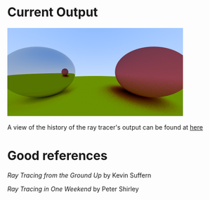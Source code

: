 # Current Output
![Current Master](./Output.png "Current Master")

A view of the history of the ray tracer's output can be found at [here](./HISTORY.md)

# Good references 
*Ray Tracing from the Ground Up* by Kevin Suffern

*Ray Tracing in One Weekend* by Peter Shirley